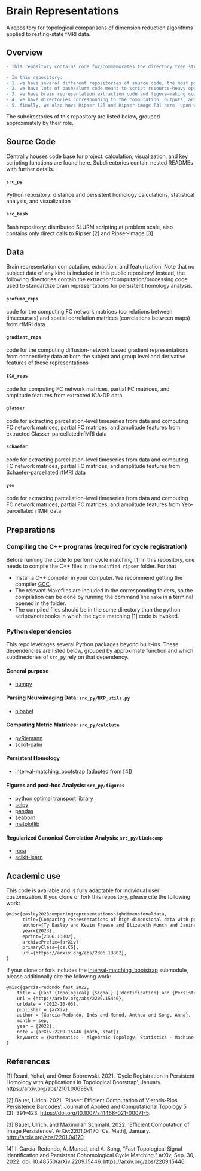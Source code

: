 # Brain Representations
A repository for topological comparisons of dimension reduction algorithms applied to resting-state fMRI data.

## Overview

```diff
- This repository contains code for/commemorates the directory tree structure of the repository underlying the analyses in <at least one untitled future paper.>

- In this repository:
- 1. we have several different repositories of source code; the most populated one is 'src_py', with 'src_bash' a distant second and 'src_MATLAB' an even further third
- 2. we have lots of bash/slurm code meant to script resource-heavy operations on a compute cluster, plus the occasional bit of python code meant to do the same
- 3. we have brain representation extraction code and figure-making code in relevant directories: code is only included in "src_\*" if it is intentionally multipurpose
- 4. we have directories corresponding to the computation, outputs, and feature extraction of the brain representation/dimension reduction methods we consider
- 5. finally, we also have Ripser [2] and Ripser-image [3] here, upon which all of the persistence analysis is *actually* built</span>
```

The subdirectories of this repository are listed below, grouped approximately by their role.

## Source Code
Centrally houses code base for project: calculation, visualization, and key scripting functions are found here. Subdirectories contain nested READMEs with further details.

#### `src_py` 
Python repository: distance and persistent homology calculations, statistical analysis, and visualization

#### `src_bash`
Bash repository: distributed SLURM scripting at problem scale, also contains only direct calls to Ripser [2] and Ripser-image [3]

## Data 
Brain representation computation, extraction, and featurization. Note that no subject data of any kind is included in this public repository! Instead, the following directories contain the extraction/computation/processing code used to standardize brain representations for persistent homology analysis.
#### `profumo_reps`
code for the computing FC network matrices (correlations between timecourses) and spatial correlation matrices (correlations between maps) from rfMRI data 
#### `gradient_reps`
code for the computing diffusion-network based gradient representations from connectivity data at both the subject and group level and derivative features of these representations
#### `ICA_reps`
code for computing FC network matrices, partial FC matrices, and amplitude features from extracted ICA-DR data
#### `glasser`
code for extracting parcellation-level timeseries from data and computing FC network matrices, partial FC matrices, and amplitude features from extracted Glasser-parcellated rfMRI data
#### `schaefer`
code for extracting parcellation-level timeseries from data and computing FC network matrices, partial FC matrices, and amplitude features from Schaefer-parcellated rfMRI data
#### `yeo`
code for extracting parcellation-level timeseries from data and computing FC network matrices, partial FC matrices, and amplitude features from Yeo-parcellated rfMRI data

## Preparations

### Compiling the C++ programs (required for cycle registration)
Before running the code to perform cycle matching [1] in this repository, one needs to compile the C++ files in the `modified ripser` folder. For that
- Install a C++ compiler in your computer. We recommend getting the compiler [GCC](https://gcc.gnu.org/).
- The relevant Makefiles are included in the corresponding folders, so the compilation can be done by running the command line `make` in a terminal opened in the folder. 
- The compiled files should be in the same directory than the python scripts/notebooks in which the cycle matching [1] code is invoked.

### Python dependencies
This repo leverages several Python packages beyond built-ins. These dependencies are listed below, grouped by approximate function and which subdirectories of `src_py` rely on that dependency.

#### General purpose
- [numpy](https://numpy.org/)

#### Parsing Neuroimaging Data: `src_py/HCP_utils.py`
- [nibabel](https://nipy.org/nibabel/) 
	
#### Computing Metric Matrices: `src_py/calclute`
- [pyRiemann](https://pyriemann.readthedocs.io/en/latest)
- [scikit-palm](https://github.com/jameschapman19/scikit-palm)

#### Persistent Homology
- [interval-matching_bootstrap](https://github.com/tyo8/interval-matching_bootstrap) (adapted from [4])

#### Figures and post-hoc Analysis: `src_py/figures`
- [python optimal transport library](https://pythonot.github.io/index.html)
- [scipy](https://scipy.org/)
- [pandas](https://pandas.pydata.org/)
- [seaborn](https://seaborn.pydata.org/)
- [matplotlib](https://matplotlib.org/stable/index.html)
	
#### Regularized Canonical Correlation Analysis: `src_py/lindecomp`
- [rcca](https://github.com/gallantlab/pyrcca)
- [scikit-learn](https://scikit-learn.org/stable/)

## Academic use

This code is available and is fully adaptable for individual user customization. If you clone or fork this repository, please cite the following work: 

```tex
@misc{easley2023comparingrepresentationshighdimensionaldata,
      title={Comparing representations of high-dimensional data with persistent homology: a case study in neuroimaging}, 
      author={Ty Easley and Kevin Freese and Elizabeth Munch and Janine Bijsterbosch},
      year={2023},
      eprint={2306.13802},
      archivePrefix={arXiv},
      primaryClass={cs.CG},
      url={https://arxiv.org/abs/2306.13802}, 
}
```

If your clone or fork includes the [interval-matching_bootstrap](https://github.com/tyo8/interval-matching_bootstrap) submodule, please additionally cite the following work:

```tex
@misc{garcia-redondo_fast_2022,
	title = {Fast {Topological} {Signal} {Identification} and {Persistent} {Cohomological} {Cycle} {Matching}},
	url = {http://arxiv.org/abs/2209.15446},
	urldate = {2022-10-03},
	publisher = {arXiv},
	author = {García-Redondo, Inés and Monod, Anthea and Song, Anna},
	month = sep,
	year = {2022},
	note = {arXiv:2209.15446 [math, stat]},
	keywords = {Mathematics - Algebraic Topology, Statistics - Machine Learning},
}
```

## References
[1] Reani, Yohai, and Omer Bobrowski. 2021. ‘Cycle Registration in Persistent Homology with Applications in Topological Bootstrap’, January. https://arxiv.org/abs/2101.00698v1.

[2] Bauer, Ulrich. 2021. ‘Ripser: Efficient Computation of Vietoris-Rips Persistence Barcodes’. Journal of Applied and Computational Topology 5 (3): 391–423. https://doi.org/10.1007/s41468-021-00071-5.

[3] Bauer, Ulrich, and Maximilian Schmahl. 2022. ‘Efficient Computation of Image Persistence’. ArXiv:2201.04170 [Cs, Math], January. http://arxiv.org/abs/2201.04170.

[4] I. García-Redondo, A. Monod, and A. Song, “Fast Topological Signal Identification and Persistent Cohomological Cycle Matching.” arXiv, Sep. 30, 2022. doi: 10.48550/arXiv.2209.15446. https://arxiv.org/abs/2209.15446
